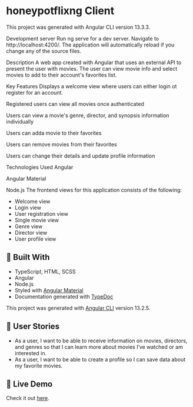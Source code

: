 # honeypotflixng Client

This project was generated with Angular CLI version 13.3.3.

Development server
Run ng serve for a dev server. Navigate to http://localhost:4200/. The application will automatically reload if you change any of the source files.

Description
A web app created with Angular that uses an external API to present the user with movies. The user can view movie info and select movies to add to their account's favorites list.

Key Features
Displays a welcome view where users can either login ot register for an account.

Registered users can view all movies once authenticated

Users can view a movie's genre, director, and synopsis information individually

Users can adda movie to their favorites

Users can remove movies from their favorites

Users can change their details and update profile information

Technologies Used
Angular

Angular Material

Node.js
The frontend views for this application consists of the following:
- Welcome view
- Login view
- User registration view
- Single movie view
- Genre view
- Director view
- User profile view

## 🔨 Built With 
- TypeScript, HTML, SCSS
- Angular
- Node.js
- Styled with [Angular Material](https://material.angular.io/)
- Documentation generated with [TypeDoc](https://typedoc.org/) 

This project was generated with [Angular CLI](https://github.com/angular/angular-cli) version 13.2.5.

## 📖 User Stories 
- As a user, I want to be able to receive information on movies, directors, and genres so that I
can learn more about movies I’ve watched or am interested in.
- As a user, I want to be able to create a profile so I can save data about my favorite movies.

## 🌱 Live Demo 
Check it out [here](https://honeypotflixangular.netlify.app/).


